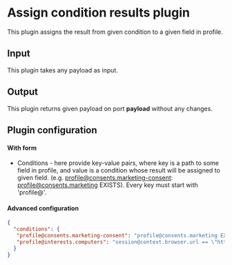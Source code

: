# Assign condition results plugin

This plugin assigns the result from given condition to a given field in profile.

## Input
This plugin takes any payload as input.

## Output
This plugin returns given payload on port **payload** without any changes.

## Plugin configuration
#### With form
- Conditions - here provide key-value pairs, where key is a path to some field in
  profile, and value is a condition whose result will be assigned to given
  field. (e.g. profile@consents.marketing-consent: profile@consents.marketing EXISTS).
  Every key must start with 'profile@'.

#### Advanced configuration
```json
{
  "conditions": {
   "profile@consents.marketing-consent": "profile@consents.marketing EXISTS",
   "profile@interests.computers": "session@context.browser.url == \"http://comps.com.pl\""
  }
}
```